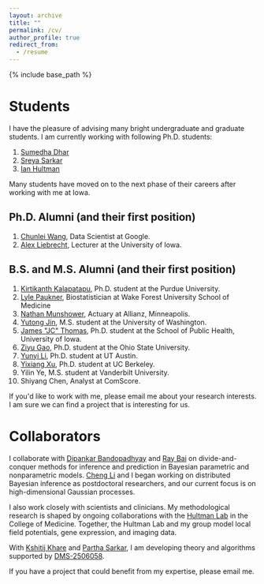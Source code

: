 ```yaml
---
layout: archive
title: ""
permalink: /cv/
author_profile: true
redirect_from:
  - /resume
---
```


{% include base_path %}


Students
======

I have the pleasure of advising many bright undergraduate and graduate students. I am currently working with following Ph.D. students:

1. [Sumedha Dhar](https://stat.uiowa.edu/people)
2. [Sreya Sarkar](https://stat.uiowa.edu/people)
2. [Ian Hultman](https://stat.uiowa.edu/people)

Many students have moved on to the next phase of their careers after working with me at Iowa. 

Ph.D. Alumni (and their first position)
------
1. [Chunlei Wang](https://www.linkedin.com/in/chunlei-wang-44966318b), Data Scientist at Google.
2. [Alex Liebrecht](https://stat.uiowa.edu/people), Lecturer at the University of Iowa.
 

B.S. and M.S. Alumni (and their first position)
------
1. [Kirtikanth Kalapatapu](https://www.linkedin.com/in/kirtikanth-k-80173515b/), Ph.D. student at the Purdue University.
1. [Lyle Paukner](https://www.linkedin.com/in/lyle-paukner-9ba1931a9/), Biostatistician at Wake Forest University School of Medicine
1. [Nathan Munshower](https://www.linkedin.com/in/nathan-munshower/), Actuary at Allianz, Minneapolis.
1. [Yutong Jin](https://www.linkedin.com/in/yutong-jin-b3666a1b7/), M.S. student at the University of Washington.
1. [James "JC" Thomas](https://stat.uiowa.edu/people), Ph.D. student at the School of Public Health, University of Iowa.
1. [Ziyu Gao](https://stat.osu.edu/), Ph.D. student at the Ohio State University.
1. [Yunyi Li](https://www.mccombs.utexas.edu/PhD/Areas-of-Study/IROM), Ph.D. student at UT Austin.
1. [Yixiang Xu](https://dlab.berkeley.edu/people/yixiang-xu), Ph.D. student at UC Berkeley.
2. Yilin Ye, M.S. student at Vanderbilt University.
3. Shiyang Chen, Analyst at ComScore.

If you'd like to work with me, please email me about your research interests.  I am sure we can find a project that is interesting for us. 

Collaborators
======

I collaborate with [Dipankar Bandopadhyay](https://www.people.vcu.edu/~dbandyop/) and [Ray Bai](http://raybai.net/) on divide-and-conquer methods for inference and prediction in Bayesian parametric and nonparametric models. [Cheng Li](http://blog.nus.edu.sg/stalic/) and I began working on distributed Bayesian inference as postdoctoral researchers, and our current focus is on high-dimensional Gaussian processes.

I also work closely with scientists and clinicians. My methodological research is shaped by ongoing collaborations with the [Hultman Lab](https://hultman.lab.uiowa.edu/) in the College of Medicine. Together, the Hultman Lab and my group model local field potentials, gene expression, and imaging data.

With [Kshitij Khare](http://users.stat.ufl.edu/~kdkhare/) and [Partha Sarkar](https://www.linkedin.com/in/partha-sarkar-78a6b5a5/), I am developing theory and algorithms supported by [DMS-2506058](https://www.nsf.gov/awardsearch/showAward?AWD_ID=2506058&HistoricalAwards=false). 

If you have a project that could benefit from my expertise, please email me.

